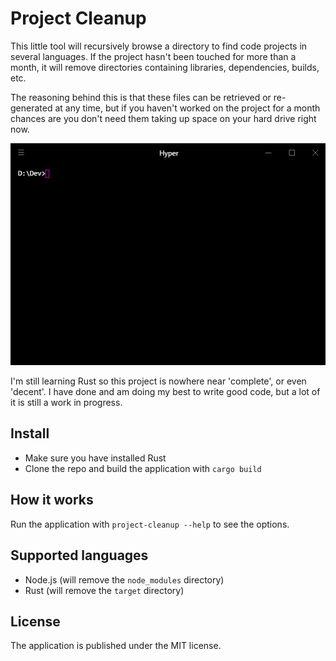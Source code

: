 # Project Cleanup
This little tool will recursively browse a directory to find code projects in
several languages. If the project hasn't been touched for more than a month,
it will remove directories containing libraries, dependencies, builds, etc.

The reasoning behind this is that these files can be retrieved or re-generated
at any time, but if you haven't worked on the project for a month chances are
you don't need them taking up space on your hard drive right now.

![Screenshot](README.gif)

I'm still learning Rust so this project is nowhere near 'complete', or even
'decent'. I have done and am doing my best to write good code, but a lot of it
is still a work in progress.

## Install
- Make sure you have installed Rust
- Clone the repo and build the application with `cargo build`

## How it works
Run the application with `project-cleanup --help` to see the options.

## Supported languages
- Node.js (will remove the `node_modules` directory)
- Rust (will remove the `target` directory)

## License
The application is published under the MIT license.
